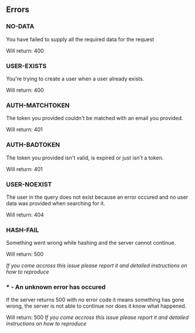 ﻿        
## Errors

### NO-DATA
You have failed to supply all the required data for the request


Will return: 400

### USER-EXISTS
You're trying to create a user when a user already exists.


Will return: 400

### AUTH-MATCHTOKEN
The token you provided couldn't be matched with an email you provided.


Will return: 401

### AUTH-BADTOKEN
The token you provided isn't valid, is expired or just isn't a token.


Will return: 401

### USER-NOEXIST
The user in the query does not exist because an error occured and no user data was provided when searching for it.


Will return: 404

### HASH-FAIL
Something went wrong while hashing and the server cannot continue.


Will return: 500

*If you come accross this issue please report it and detailed instructions on how to reproduce*

### * - An unknown error has occured
If the server returns 500 with no error code it means something has gone wrong, the server is not able to continue nor does it know what happened.

Will return: 500
*If you come accross this issue please report it and detailed instructions on how to reproduce*